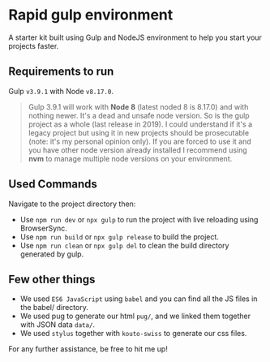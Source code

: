 # Rapid gulp environment

A starter kit built using Gulp and NodeJS environment to help you start your projects faster.


## Requirements to run
Gulp `v3.9.1` with Node `v8.17.0`.
> Gulp 3.9.1 will work with **Node 8** (latest noded 8 is 8.17.0) and with nothing newer. It's a dead and unsafe node version. So is the gulp project as a whole (last release in 2019). I could understand if it's a legacy project but using it in new projects should be prosecutable (note: it's my personal opinion only). If you are forced to use it and you have other node version already installed I recommend using **nvm** to manage multiple node versions on your environment.


## Used Commands
Navigate to the project directory then:
- Use `npm run dev` or `npx gulp` to run the project with live reloading using BrowserSync.
- Use `npm run build` or `npx gulp release` to build the project.
- Use `npm run clean` or `npx gulp del` to clean the build directory generated by gulp.


## Few other things
- We used `ES6 JavaScript` using `babel` and you can find all the JS files in the babel/ directory.
- We used pug to generate our html `pug/`, and we linked them together with JSON data `data/`.
- We used `stylus` together with `kouto-swiss` to generate our css files.


For any further assistance, be free to hit me up!
